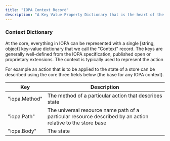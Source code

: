 ```yaml
---
title: "IOPA Context Record"
description: "A Key Value Property Dictionary that is the heart of the IOPA Specification"
---
```

### Context Dictionary

At the core, everything in IOPA can be represented with a single [string, object] key-value dictionary that we call the "Context" record.  The keys are generally well-defined from the IOPA specification, published open or proprietary extensions.    The context is typically used to represent the action 

For example an action that is to be applied to the state of a store can be described using the core three fields below (the base for any IOPA context).

| Key |  Description  | 
| --- | --- |
| "iopa.Method" | The method of a particular action that describes state |
| "iopa.Path" | The universal resource name path of a particular resource described by an action relative to the store base |
| "iopa.Body" | The state |

